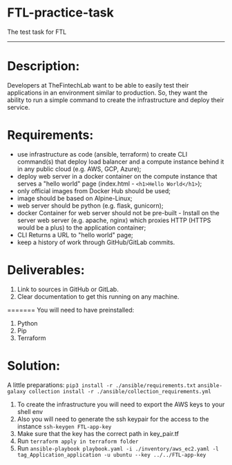 # FTL-practice-task
The test task for FTL
______

# Description:

Developers at TheFintechLab want to be able to easily test their applications in an environment similar to production. So, they want the ability to run a simple command to create the infrastructure and deploy their service.

# Requirements:

- use infrastructure as code (ansible, terraform) to create CLI command(s) that deploy load balancer and a compute instance behind it in any public cloud (e.g. AWS, GCP, Azure);
- deploy web server in a docker container on the compute instance that serves a "hello world" page (index.html - `<h1>Hello World</h1>`);
- only official images from Docker Hub should be used;
- image should be based on Alpine-Linux;
- web server should be python (e.g. flask, gunicorn);
- docker Container for web server should not be pre-built - Install on the server web server (e.g. apache, nginx) which proxies HTTP (HTTPS would be a plus) to the application container;
- CLI Returns a URL to "hello world" page;
- keep a history of work through GitHub/GitLab commits.

# Deliverables:

1. Link to sources in GitHub or GitLab.
2. Clear documentation to get this running on any machine.

=======
You will need to have preinstalled:
1. Python
2. Pip
3. Terraform
# Solution:
A little preparations:
`pip3 install -r ./ansible/requirements.txt`
`ansible-galaxy collection install -r ./ansible/collection_requirements.yml`

1. To create the infrastructure you will need to export the AWS keys to your shell env
2. Also you will need to generate the ssh keypair for the access to the instance
`ssh-keygen FTL-app-key`
3. Make sure that the key has the correct path in key_pair.tf
4. Run `terraform apply in terraform folder`
5. Run `ansible-playbook playbook.yaml -i ./inventory/aws_ec2.yaml -l tag_Application_application -u ubuntu --key ../../FTL-app-key`
